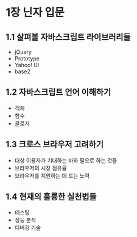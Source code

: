 # 1장 닌자 입문

## 1.1 살펴볼 자바스크립트 라이브러리들
- jQuery
- Prototype
- Yahoo! UI
- base2

## 1.2 자바스크립트 언어 이해하기
- 객체
- 함수
- 클로저

## 1.3 크로스 브라우저 고려하기
- 대상 이용자가 기대하는 바와 필요로 하는 것들
- 브라우저의 시장 점유율
- 브라우저를 지원하는 데 드는 노력

## 1.4 현재의 훌륭한 실천법들
- 테스팅
- 성능 분석
- 디버깅 기술
